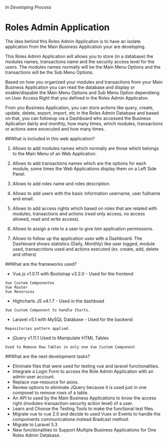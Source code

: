 
*In Developing Process*


# Roles Admin Application

The idea behind this Roles Admin Application is to have an isolate application from the Main Business Application your are developing.

This Roles Admin Application will allows you to store (in a database) the modules names, transactions name and the security access level for the users. The modules names normally will be the Main Menu Options and the transactions will be the Sub Menu Options.

Based on how you organized your modules and transactions from your Main Business Application you can read the database and display or enable/dispable the Main Menu Options and Sub Menu Option dependieng on User Access Right that you defined in the Roles Admin Applicaton.

From you Business Application, you can store actions like query, create, update, delete, export, import, etc in the Roles Admin Database and based on that, you can followup via a Dashboard who accessed the Business Aplication dairly and monthly, how many times, which modules, transactions or actions were excecuted and how many times.


<!--[![Build Status](https://travis-ci.org/laravel/framework.svg)](https://travis-ci.org/laravel/framework)
[![Total Downloads](https://poser.pugx.org/laravel/framework/downloads.svg)](https://packagist.org/packages/laravel/framework)
[![Latest Stable Version](https://poser.pugx.org/laravel/framework/v/stable.svg)](https://packagist.org/packages/laravel/framework)
[![Latest Unstable Version](https://poser.pugx.org/laravel/framework/v/unstable.svg)](https://packagist.org/packages/laravel/framework)
[![License](https://poser.pugx.org/laravel/framework/license.svg)](https://packagist.org/packages/laravel/framework)-->


##What is included in this web application?

1. Allows to add modules names which normally are those which belongs to the Main Menu of an Web Application.

2. Allows to add transactions names which are the options for each module, some times the Web Applications display them on a Left Side Panel.

3. Allows to add roles name and roles description.

4. Allows to add users with the basic information username, user fullname and email.

5. Allows to add access rights which based on roles that are related with modules, transactions and actions (read only access, no access allowed, read and write access).

6. Allows to assign a role to a user to give him application permissions.

7. Allows to follow up the application uses with a Dashboard. The Dashboard shows statistics (Daily, Monthly) like user logged, module used, transacctions used and actions executed (ex. create, add, delete and others)

##What are the frameworks used?

* Vue.js v1.0.11 with Bootstrap v3.2.0  - Used for the frontend 
```
Vue Custom Componentes
Vue Router
Vue Resoruces
```
* Highcharts JS v4.1.7 - Used in the dashboad
```
Vue Custom Component to handle Charts.
```
* Laravel v5.1 with MySQL Database - Used for the backend 
```
Repositories pattern applied.
```
* jQuery v1.11.1 Used to Manipulate HTML Tables
```
Used to Remove Row Tables in only one Vue Custom Component
```
##What are the next development tasks?

- Eliminate files that were used for testing vue and laravel functionalities.
- Integrate a Login Form to access the Role Admin Application with an admin user account.
- Replace vue-resource for axios.
- Review options to eliminate JQuery because it is used just in one componet to remove rows of a table. 
- An API to used by the Main Business Applications to know the access right (modules-transaction-security action level) of a user.
- Learn and Choose the Testing Tools to make the functional test files.
- Migrate vue to vue 2.0 and decide to used Vuex or Events to handle the compoments communicatione instead Bradcast method.
- Migrate to Laravel 5.3
- New functionalities to Support Multiple Business Applications for One Roles Admin Database.
